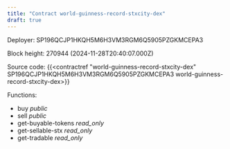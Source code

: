 ```yaml
---
title: "Contract world-guinness-record-stxcity-dex"
draft: true
---
```

Deployer: SP196QCJP1HKQH5M6H3VM3RGM6Q5905PZGKMCEPA3


 



Block height: 270944 (2024-11-28T20:40:07.000Z)

Source code: {{<contractref "world-guinness-record-stxcity-dex" SP196QCJP1HKQH5M6H3VM3RGM6Q5905PZGKMCEPA3 world-guinness-record-stxcity-dex>}}

Functions:

* buy _public_
* sell _public_
* get-buyable-tokens _read_only_
* get-sellable-stx _read_only_
* get-tradable _read_only_
